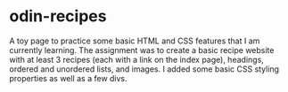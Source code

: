 # odin-recipes
A toy page to practice some basic HTML and CSS features that I am currently learning. 
The assignment was to create a basic recipe website with at least 3 recipes (each with a link on the index page), headings, ordered and unordered lists, and images. 
I added some basic CSS styling properties as well as a few divs. 

